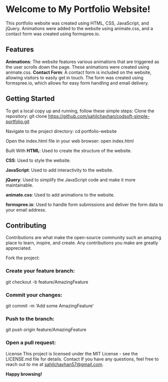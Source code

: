# Welcome to My Portfolio Website!
This portfolio website was created using HTML, CSS, JavaScript, and jQuery. Animations were added to the website using animate.css, and a contact form was created using formspree.io.

## Features
**Animations**: The website features various animations that are triggered as the user scrolls down the page. These animations were created using animate.css.
**Contact Form**: A contact form is included on the website, allowing visitors to easily get in touch. The form was created using formspree.io, which allows for easy form handling and email delivery.

## Getting Started

To get a local copy up and running, follow these simple steps:
Clone the repository:
git clone https://github.com/sahilchavhan/codsoft-simple-portfolio.git

Navigate to the project directory:
cd portfolio-website

Open the index.html file in your web browser:
open index.html

Built With
**HTML**: Used to create the structure of the website.

**CSS**: Used to style the website.

**JavaScript**: Used to add interactivity to the website.

**jQuery**: Used to simplify the JavaScript code and make it more maintainable.

**animate.css**: Used to add animations to the website.

**formspree.io**: Used to handle form submissions and deliver the form data to your email address.

## Contributing

Contributions are what make the open-source community such an amazing place to learn, inspire, and create. Any contributions you make are greatly appreciated.

Fork the project:
### Create your feature branch:
git checkout -b feature/AmazingFeature

### Commit your changes:
git commit -m 'Add some AmazingFeature'

### Push to the branch:
git push origin feature/AmazingFeature

### Open a pull request:

License
This project is licensed under the MIT License - see the LICENSE.md file for details.
Contact
If you have any questions, feel free to reach out to me at sahilchavhan57@gmail.com.

**Happy browsing!**

